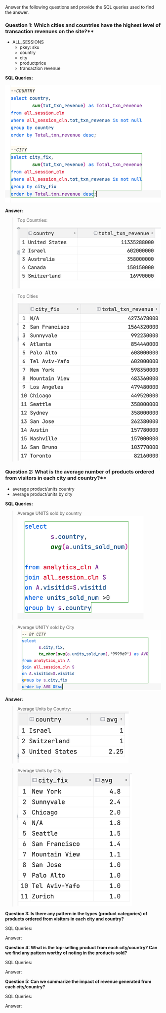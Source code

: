 Answer the following questions and provide the SQL queries used to find the answer.

    
### Question 1: Which cities and countries have the highest level of transaction revenues on the site?**
* ALL_SESSIONS
  * pkey: sku
  * country
  * city
  * productprice
  * transaction revenue

**SQL Queries:**

![img_29.png](img_29.png)

**Answer:**
>Top Countries:
> 
> ![img_31.png](img_31.png)

>Top Cities
> 
>![img_38.png](img_38.png)


### Question 2: What is the average number of products ordered from visitors in each city and country?**
* average product/units country
* average product/units by city

**SQL Queries:**
> Average UNITS sold by country
> ![img_33.png](img_33.png)

> Average UNITY sold by City
> ![img_34.png](img_34.png)

**Answer:**

> Average Units by Country:
> ![img_36.png](img_36.png)

> Average Units by City: 
> ![img_35.png](img_35.png)



**Question 3: Is there any pattern in the types (product categories) of products ordered from visitors in each city and country?**


SQL Queries:



Answer:





**Question 4: What is the top-selling product from each city/country? Can we find any pattern worthy of noting in the products sold?**


SQL Queries:



Answer:





**Question 5: Can we summarize the impact of revenue generated from each city/country?**

SQL Queries:



Answer:







